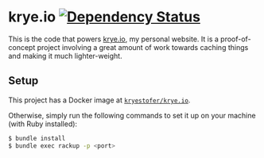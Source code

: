 # krye.io [![Dependency Status](https://gemnasium.com/badges/github.com/rye/krye.io.svg)](https://gemnasium.com/github.com/rye/krye.io)

This is the code that powers [krye.io][krye.io], my personal website.
It is a proof-of-concept project involving a great amount of work
towards caching things and making it much lighter-weight.

## Setup

This project has a Docker image at [`kryestofer/krye.io`](https://hub.docker.com/r/kryestofer/krye.io/).

Otherwise, simply run the following commands to set it up on your machine (with Ruby installed):

```sh
$ bundle install
$ bundle exec rackup -p <port>
```

[krye.io]: https://krye.io
